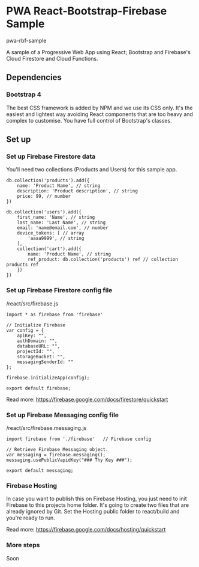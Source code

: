 # PWA React-Bootstrap-Firebase Sample
pwa-rbf-sample

A sample of a Progressive Web App using React; Bootstrap and Firebase's Cloud Firestore and Cloud Functions.

## Dependencies

### Bootstrap 4

The best CSS framework is added by NPM and we use its CSS only. It's the easiest and lightest way avoiding React components that are too heavy and complex to customise. You have full control of Bootstrap's classes.

## Set up

### Set up Firebase Firestore data

You'll need two collections (Products and Users) for this sample app.

```
db.collection('products').add({
    name: 'Product Name', // string
    description: 'Product description', // string
    price: 99, // number
})

db.collection('users').add({
    first_name: 'Name', // string
    last_name: 'Last Name', // string
    email: 'name@email.com', // number
    device_tokens: [ // array
        'aaaa9999', // string
    ],
    collection('cart').add({
        name: 'Product Name', // string
        ref_product: db.collection('products') ref // collection products ref
    })
})
```

### Set up Firebase Firestore config file

/react/src/firebase.js

```
import * as firebase from 'firebase'

// Initialize Firebase
var config = {
    apiKey: "",
    authDomain: "",
    databaseURL: "",
    projectId: "",
    storageBucket: "",
    messagingSenderId: ""
};

firebase.initializeApp(config);

export default firebase;
```

Read more: https://firebase.google.com/docs/firestore/quickstart

### Set up Firebase Messaging config file

/react/src/firebase.messaging.js

```
import firebase from './firebase'   // Firebase config

// Retrieve Firebase Messaging object.
var messaging = firebase.messaging();
messaging.usePublicVapidKey("### Thy Key ###");

export default messaging;
```

### Firebase Hosting

In case you want to publish this on Firebase Hosting, you just need to init Firebase to this projects home folder. It's going to create two files that are already ignored by Git. Set the Hosting public folder to react/build and you're ready to run.

Read more: https://firebase.google.com/docs/hosting/quickstart

### More steps

Soon